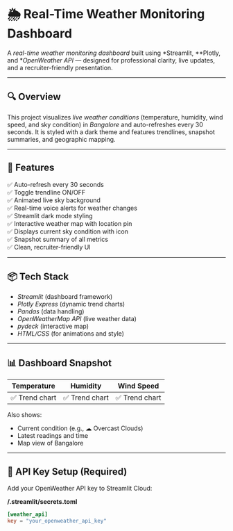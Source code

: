 # 🌦 Real-Time Weather Monitoring Dashboard

A *real-time weather monitoring dashboard* built using *Streamlit, **Plotly, and **OpenWeather API* — designed for professional clarity, live updates, and a recruiter-friendly presentation.

---

## 🔍 Overview

This project visualizes *live weather conditions* (temperature, humidity, wind speed, and sky condition) in *Bangalore* and auto-refreshes every 30 seconds. It is styled with a dark theme and features trendlines, snapshot summaries, and geographic mapping.

---

## 🚀 Features

✅ Auto-refresh every 30 seconds  
✅ Toggle trendline ON/OFF  
✅ Animated live sky background  
✅ Real-time voice alerts for weather changes  
✅ Streamlit dark mode styling  
✅ Interactive weather map with location pin  
✅ Displays current sky condition with icon  
✅ Snapshot summary of all metrics  
✅ Clean, recruiter-friendly UI

---

## 📦 Tech Stack

- *Streamlit* (dashboard framework)  
- *Plotly Express* (dynamic trend charts)  
- *Pandas* (data handling)  
- *OpenWeatherMap API* (live weather data)  
- *pydeck* (interactive map)  
- *HTML/CSS* (for animations and style)

---

## 📊 Dashboard Snapshot

| Temperature | Humidity | Wind Speed |
|-------------|----------|------------|
| ✅ Trend chart | ✅ Trend chart | ✅ Trend chart |

Also shows:
- Current condition (e.g., ☁ Overcast Clouds)
- Latest readings and time
- Map view of Bangalore

---

## 🔐 API Key Setup (Required)

Add your OpenWeather API key to Streamlit Cloud:

**/.streamlit/secrets.toml**
```toml
[weather_api]
key = "your_openweather_api_key"
